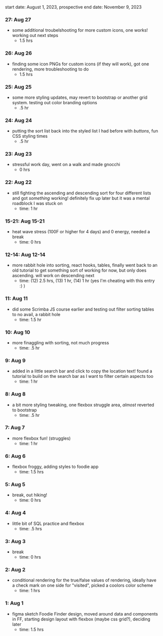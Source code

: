 start date: August 1, 2023, prospective end date: November 9, 2023
### 27: Aug 27 
- some additional troubelshooting for more custom icons, one works! working out next steps
  - 1.5 hrs
### 26: Aug 26
- finding some icon PNGs for custom icons (if they will work), got one rendering, more troubleshooting to do
  - 1.5 hrs
### 25: Aug 25
- some more styling updates, may revert to bootstrap or another grid system. testing out color branding options
    - .5 hr
### 24: Aug 24
- putting the sort list back into the styled list I had before with _buttons_, fun CSS styling times
  - .5 hr
### 23: Aug 23
- stressful work day, went on a walk and made gnocchi
  - 0 hrs
### 22: Aug 22
- still fighting the ascending and descending sort for four different lists and got _something_ working! definitely fix up later but it was a mental roadblock I was stuck on
  - time: 1 hr
### 15-21: Aug 15-21
- heat wave stress (100F or higher for 4 days) and 0 energy, needed a break 
  - time: 0 hrs
### 12-14: Aug 12-14
- more rabbit hole into sorting, react hooks, tables, finally went back to an old tutorial to get something sort of working for now, but only does ascending. will work on descending next
  - time: (12) 2.5 hrs, (13) 1 hr, (14) 1 hr (yes I'm cheating with this entry :) )
### 11: Aug 11
- did some Scrimba JS course earlier and testing out filter sorting tables to no avail, a rabbit hole
  - time: 1.5 hr
### 10: Aug 10
- more finaggling with sorting, not much progress
  - time: .5 hr
### 9: Aug 9
- added in a little search bar and click to copy the location text! found a tutorial to build on the search bar as I want to filter certain aspects too
  - time: 1 hr
### 8: Aug 8
- a bit more styling tweaking, one flexbox struggle area, _almost_ reverted to bootstrap
  - time: .5 hr
### 7: Aug 7
- more flexbox fun! (struggles)
  - time: 1 hr
### 6: Aug 6
- flexbox froggy, adding styles to foodie app
  - time: 1.5 hrs
### 5: Aug 5
- break, out hiking! 
  - time: 0 hrs
### 4: Aug 4
- little bit of SQL practice and flexbox
  - time: .5 hrs
### 3: Aug 3
- break
  - time: 0 hrs
### 2: Aug 2
- conditional rendering for the true/false values of rendering, ideally have a check mark on one side for "visited", picked a coolors color scheme 
  - time: 1 hrs 
### 1: Aug 1
- figma sketch Foodie Finder design, moved around data and components in FF, starting design layout with flexbox (maybe css grid?), deciding later
  - time: 1.5 hrs 
